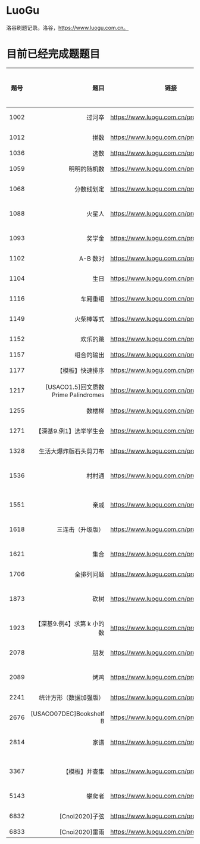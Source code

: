 # LuoGu
洛谷刷题记录。洛谷，https://www.luogu.com.cn。

# 目前已经完成题题目
| 题号        | 题目                                  |  链接                                           |  算法分类 |
| --------   | -----:                                | :----:                                         | :-----:  |
| 1002       | 过河卒                         |   https://www.luogu.com.cn/problem/P1002    | 递推 |
| 1012        | 拼数                                |   https://www.luogu.com.cn/problem/P1012    | 排序 |
| 1036        | 选数                                |   https://www.luogu.com.cn/problem/P1036    | DFS |
| 1059        | 明明的随机数                                |   https://www.luogu.com.cn/problem/P1059    | 排序 |
| 1068        | 分数线划定                                |   https://www.luogu.com.cn/problem/P1068    | 排序 |
| 1088        | 火星人                                |   https://www.luogu.com.cn/problem/P1088    | 全排列 |
| 1093        | 奖学金                                |   https://www.luogu.com.cn/problem/P1093    | 排序 |
| 1102        | A-B 数对                                  |   https://www.luogu.com.cn/problem/P1102    | 排序 |
| 1104        | 生日                                |   https://www.luogu.com.cn/problem/P1104    | 排序 |
| 1116        | 车厢重组                                  |   https://www.luogu.com.cn/problem/P1116    | 排序 |
| 1149        | 火柴棒等式                                  |   https://www.luogu.com.cn/problem/P1149    | 暴力 |
| 1152        | 欢乐的跳                                  |   https://www.luogu.com.cn/problem/P1152    | 排序 |
| 1157        | 组合的输出                            |   https://www.luogu.com.cn/problem/P1157   | DFS |
| 1177        | 【模板】快速排序                            |   https://www.luogu.com.cn/problem/P1177   | 排序 |
| 1217        | [USACO1.5]回文质数 Prime Palindromes                            |   https://www.luogu.com.cn/problem/P1217   | 打表 |
| 1255        | 数楼梯                            |   https://www.luogu.com.cn/problem/P1255   | 递推 |
| 1271        | 【深基9.例1】选举学生会                            |   https://www.luogu.com.cn/problem/P1271   | 排序 |
| 1328        | 生活大爆炸版石头剪刀布                            |   https://www.luogu.com.cn/problem/P1328   | 模拟 |
| 1536        | 村村通                            |   https://www.luogu.com.cn/problem/P1536   | 并查集 |
| 1551        | 亲戚                            |   https://www.luogu.com.cn/problem/P1551   | 并查集 |
| 1618        | 三连击（升级版）                            |   https://www.luogu.com.cn/problem/P1618   | 暴力 |
| 1621        | 集合                            |   https://www.luogu.com.cn/problem/P1621   | 并查集 |
| 1706        | 全排列问题                            |   https://www.luogu.com.cn/problem/P1706   | DFS |
| 1873        | 砍树                            |   https://www.luogu.com.cn/problem/P1873   | 二分查找 |
| 1923        | 【深基9.例4】求第 k 小的数       |   https://www.luogu.com.cn/problem/P1923   | 排序 |
| 2078        | 朋友                            |   https://www.luogu.com.cn/problem/P2078   | 并查集 |
| 2089        | 烤鸡                            |   https://www.luogu.com.cn/problem/P2089   | 暴力 |
| 2241        | 统计方形（数据加强版）                            |   https://www.luogu.com.cn/problem/P2241   | 暴力 |
| 2676        | [USACO07DEC]Bookshelf B                            |   https://www.luogu.com.cn/problem/P2676   | 排序 |
| 2814        | 家谱                            |   https://www.luogu.com.cn/problem/P2814   | 并查集 |
| 3367        | 【模板】并查集                            |   https://www.luogu.com.cn/problem/P3367   | 并查集  |
| 5143        | 攀爬者                                  |   https://www.luogu.com.cn/problem/P5143    | 排序 |
| 6832        | [Cnoi2020]子弦                          |   https://www.luogu.com.cn/problem/P6832   | 贪心 |
| 6833        | [Cnoi2020]雷雨                            |   https://www.luogu.com.cn/problem/P6833   | BFS |